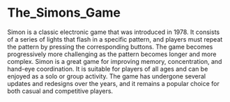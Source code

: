 # The_Simons_Game

Simon is a classic electronic game that was introduced in 1978. It consists of a series of lights that flash in a specific pattern, and players must repeat the pattern by pressing the corresponding buttons. The game becomes progressively more challenging as the pattern becomes longer and more complex. Simon is a great game for improving memory, concentration, and hand-eye coordination. It is suitable for players of all ages and can be enjoyed as a solo or group activity. The game has undergone several updates and redesigns over the years, and it remains a popular choice for both casual and competitive players.

